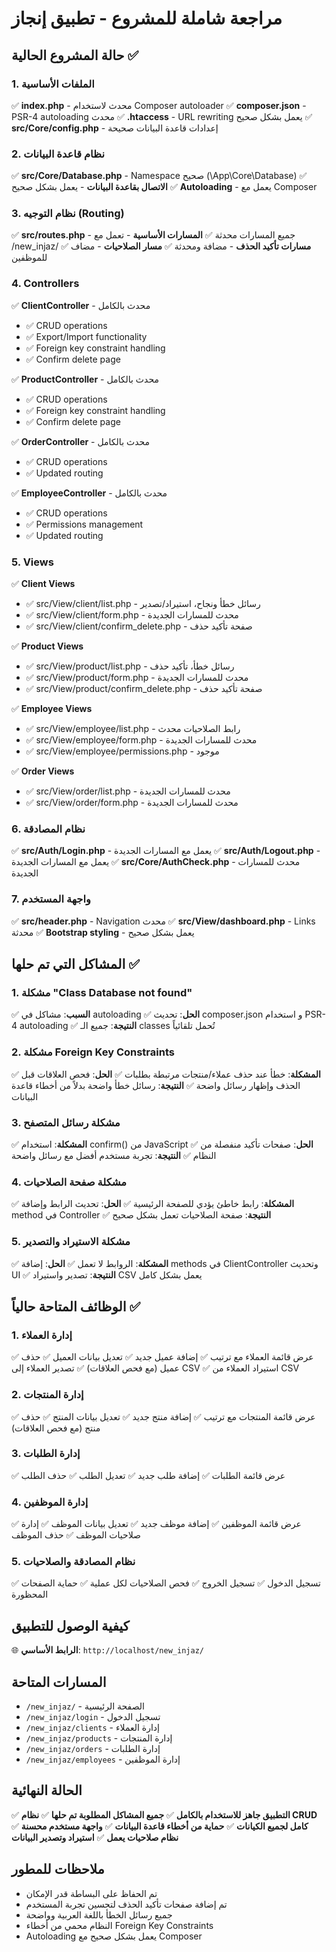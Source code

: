 # مراجعة شاملة للمشروع - تطبيق إنجاز

## حالة المشروع الحالية ✅

### 1. الملفات الأساسية
✅ **index.php** - محدث لاستخدام Composer autoloader
✅ **composer.json** - PSR-4 autoloading محدث
✅ **.htaccess** - URL rewriting يعمل بشكل صحيح
✅ **src/Core/config.php** - إعدادات قاعدة البيانات صحيحة

### 2. نظام قاعدة البيانات
✅ **src/Core/Database.php** - Namespace صحيح (\App\Core\Database)
✅ **الاتصال بقاعدة البيانات** - يعمل بشكل صحيح
✅ **Autoloading** - يعمل مع Composer

### 3. نظام التوجيه (Routing)
✅ **src/routes.php** - جميع المسارات محدثة
✅ **المسارات الأساسية** - تعمل مع /new_injaz/
✅ **مسارات تأكيد الحذف** - مضافة ومحدثة
✅ **مسار الصلاحيات** - مضاف للموظفين

### 4. Controllers
✅ **ClientController** - محدث بالكامل
  - ✅ CRUD operations
  - ✅ Export/Import functionality
  - ✅ Foreign key constraint handling
  - ✅ Confirm delete page

✅ **ProductController** - محدث بالكامل
  - ✅ CRUD operations
  - ✅ Foreign key constraint handling
  - ✅ Confirm delete page

✅ **OrderController** - محدث بالكامل
  - ✅ CRUD operations
  - ✅ Updated routing

✅ **EmployeeController** - محدث بالكامل
  - ✅ CRUD operations
  - ✅ Permissions management
  - ✅ Updated routing

### 5. Views
✅ **Client Views**
  - ✅ src/View/client/list.php - رسائل خطأ ونجاح، استيراد/تصدير
  - ✅ src/View/client/form.php - محدث للمسارات الجديدة
  - ✅ src/View/client/confirm_delete.php - صفحة تأكيد حذف

✅ **Product Views**
  - ✅ src/View/product/list.php - رسائل خطأ، تأكيد حذف
  - ✅ src/View/product/form.php - محدث للمسارات الجديدة
  - ✅ src/View/product/confirm_delete.php - صفحة تأكيد حذف

✅ **Employee Views**
  - ✅ src/View/employee/list.php - رابط الصلاحيات محدث
  - ✅ src/View/employee/form.php - محدث للمسارات الجديدة
  - ✅ src/View/employee/permissions.php - موجود

✅ **Order Views**
  - ✅ src/View/order/list.php - محدث للمسارات الجديدة
  - ✅ src/View/order/form.php - محدث للمسارات الجديدة

### 6. نظام المصادقة
✅ **src/Auth/Login.php** - يعمل مع المسارات الجديدة
✅ **src/Auth/Logout.php** - يعمل مع المسارات الجديدة
✅ **src/Core/AuthCheck.php** - محدث للمسارات الجديدة

### 7. واجهة المستخدم
✅ **src/header.php** - Navigation محدث
✅ **src/View/dashboard.php** - Links محدثة
✅ **Bootstrap styling** - يعمل بشكل صحيح

## المشاكل التي تم حلها ✅

### 1. مشكلة "Class Database not found"
✅ **السبب**: مشاكل في autoloading
✅ **الحل**: تحديث composer.json و استخدام PSR-4 autoloading
✅ **النتيجة**: جميع الـ classes تُحمل تلقائياً

### 2. مشكلة Foreign Key Constraints
✅ **المشكلة**: خطأ عند حذف عملاء/منتجات مرتبطة بطلبات
✅ **الحل**: فحص العلاقات قبل الحذف وإظهار رسائل واضحة
✅ **النتيجة**: رسائل خطأ واضحة بدلاً من أخطاء قاعدة البيانات

### 3. مشكلة رسائل المتصفح
✅ **المشكلة**: استخدام confirm() من JavaScript
✅ **الحل**: صفحات تأكيد منفصلة من النظام
✅ **النتيجة**: تجربة مستخدم أفضل مع رسائل واضحة

### 4. مشكلة صفحة الصلاحيات
✅ **المشكلة**: رابط خاطئ يؤدي للصفحة الرئيسية
✅ **الحل**: تحديث الرابط وإضافة method في Controller
✅ **النتيجة**: صفحة الصلاحيات تعمل بشكل صحيح

### 5. مشكلة الاستيراد والتصدير
✅ **المشكلة**: الروابط لا تعمل
✅ **الحل**: إضافة methods في ClientController وتحديث UI
✅ **النتيجة**: تصدير واستيراد CSV يعمل بشكل كامل

## الوظائف المتاحة حالياً ✅

### 1. إدارة العملاء
✅ عرض قائمة العملاء مع ترتيب
✅ إضافة عميل جديد
✅ تعديل بيانات العميل
✅ حذف عميل (مع فحص العلاقات)
✅ تصدير العملاء إلى CSV
✅ استيراد العملاء من CSV

### 2. إدارة المنتجات
✅ عرض قائمة المنتجات مع ترتيب
✅ إضافة منتج جديد
✅ تعديل بيانات المنتج
✅ حذف منتج (مع فحص العلاقات)

### 3. إدارة الطلبات
✅ عرض قائمة الطلبات
✅ إضافة طلب جديد
✅ تعديل الطلب
✅ حذف الطلب

### 4. إدارة الموظفين
✅ عرض قائمة الموظفين
✅ إضافة موظف جديد
✅ تعديل بيانات الموظف
✅ إدارة صلاحيات الموظف
✅ حذف الموظف

### 5. نظام المصادقة والصلاحيات
✅ تسجيل الدخول
✅ تسجيل الخروج
✅ فحص الصلاحيات لكل عملية
✅ حماية الصفحات المحظورة

## كيفية الوصول للتطبيق
🌐 **الرابط الأساسي**: `http://localhost/new_injaz/`

## المسارات المتاحة
- `/new_injaz/` - الصفحة الرئيسية
- `/new_injaz/login` - تسجيل الدخول
- `/new_injaz/clients` - إدارة العملاء
- `/new_injaz/products` - إدارة المنتجات
- `/new_injaz/orders` - إدارة الطلبات
- `/new_injaz/employees` - إدارة الموظفين

## الحالة النهائية
✅ **التطبيق جاهز للاستخدام بالكامل**
✅ **جميع المشاكل المطلوبة تم حلها**
✅ **نظام CRUD كامل لجميع الكيانات**
✅ **حماية من أخطاء قاعدة البيانات**
✅ **واجهة مستخدم محسنة**
✅ **نظام صلاحيات يعمل**
✅ **استيراد وتصدير البيانات**

## ملاحظات للمطور
- تم الحفاظ على البساطة قدر الإمكان
- تم إضافة صفحات تأكيد الحذف لتحسين تجربة المستخدم
- جميع رسائل الخطأ باللغة العربية وواضحة
- النظام محمي من أخطاء Foreign Key Constraints
- Autoloading يعمل بشكل صحيح مع Composer
